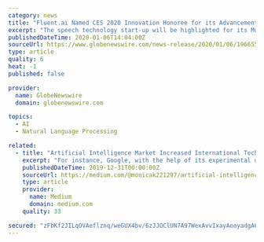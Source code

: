 ```yaml
---
category: news
title: "Fluent.ai Named CES 2020 Innovation Honoree for its Advancements in Voice Recognition Technology"
excerpt: "The speech technology start-up will be highlighted for its Multi-Wake Word and Intent Recognition technology, in addition to announcing a new partnership with COMMAX Inc."
publishedDateTime: 2020-01-06T14:04:00Z
sourceUrl: https://www.globenewswire.com/news-release/2020/01/06/1966557/0/en/Fluent-ai-Named-CES-2020-Innovation-Honoree-for-its-Advancements-in-Voice-Recognition-Technology.html
type: article
quality: 6
heat: -1
published: false

provider:
  name: GlobeNewswire
  domain: globenewswire.com

topics:
  - AI
  - Natural Language Processing

related:
  - title: "Artificial Intelligence Market Increased International Technology Trade Opening New Opportunities 2026"
    excerpt: "For instance, Google, with the help of its experimental driverless technology has transformed cars including, Toyota Prius. Integration of various tools by artificial intelligence has helped in the transformation of business management. These tools include ..."
    publishedDateTime: 2019-12-31T00:00:00Z
    sourceUrl: https://medium.com/@monicak221297/artificial-intelligence-market-increased-international-technology-trade-opening-new-opportunities-264224a5a10
    type: article
    provider:
      name: Medium
      domain: medium.com
    quality: 33

secured: "zFbKf2JILqOVAeflznq/weGUX4bv/6zJJOClUN7A97WexAvvIxayAooyadgA6tQ8t7i/UylfZKLzXWwkLm9BNCHed6dvHp9T8THCk/jgDWbQeU+jNcgbf0o4tO27mZ2Y+NJJj1ZlGDQUP89KBj7c/aw0OVM36QzAwvlHPjHrUk8Usd6nho1/SZA32jTnsoq3xnO+E1ALEGSR0t5iHOusZAdJmZvknlrnoFxpgE+Q3pk7looEckQhoWyzwkHVX1nxAKAk4oA8xl58MAZx185p8Acbrsx8V9DuDWc8C60OmVs=;/8NDFgXC89EuiHFpVdWbHA=="
---
```


